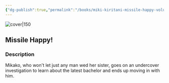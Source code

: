 ```yaml
---
{"dg-publish":true,"permalink":"/books/miki-kiritani-missile-happy-volume-04/","title":"\"Missile Happy!\"","tags":["manga","romance"]}
---
```




![cover|150](http://books.google.com/books/content?id=-YDcPAAACAAJ&printsec=frontcover&img=1&zoom=1&source=gbs_api)

## Missile Happy!

### Description

Mikako, who won't let just any man wed her sister, goes on an undercover investigation to learn about the latest bachelor and ends up moving in with him.
```